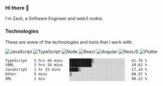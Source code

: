 ### Hi there 👋
I'm Zack, a Software Engineer and web3 rookie.

### Technologies
These are some of the technologies and tools that I work with:

![JavaScript](https://img.shields.io/badge/JavaScript-323330.svg?logo=javascript&logoColor=F7DF1E) 
![TypeScript](https://img.shields.io/badge/TypeScript-007ACC.svg?logo=typescript&logoColor=white) 
![Node](https://img.shields.io/badge/Node.js-43853D.svg?logo=node.js&logoColor=white)
![React](https://img.shields.io/badge/React-20232a.svg?logo=react&logoColor=61DAFB) 
![Angular](https://img.shields.io/badge/Angular-E23237.svg?logo=angularjs&logoColor=white)
![NestJS](https://img.shields.io/badge/NestJS-E0234E?logo=nestjs&logoColor=white)
![Flutter](https://img.shields.io/badge/Flutter-02569B.svg?logo=flutter&logoColor=white)

<!--START_SECTION:waka-->

```txt
TypeScript   3 hrs 46 mins   ██████████▒░░░░░░░░░░░░░░   41.76 %
YAML         3 hrs 34 mins   ██████████░░░░░░░░░░░░░░░   39.62 %
JavaScript   1 hr 33 mins    ████▒░░░░░░░░░░░░░░░░░░░░   17.24 %
Other        5 mins          ▒░░░░░░░░░░░░░░░░░░░░░░░░   00.97 %
XML          1 min           ░░░░░░░░░░░░░░░░░░░░░░░░░   00.22 %
```

<!--END_SECTION:waka-->
